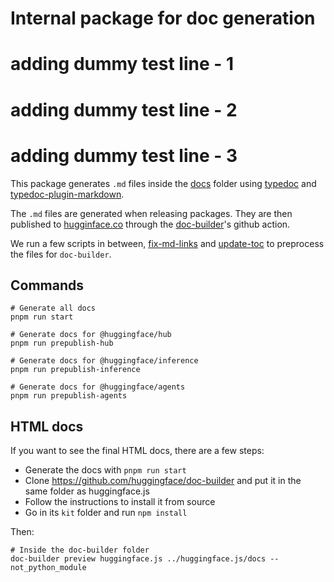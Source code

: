 # Internal package for doc generation

# adding dummy test line - 1
# adding dummy test line - 2
# adding dummy test line - 3

This package generates `.md` files inside the [docs](../../docs) folder using [typedoc](https://typedoc.org/) and [typedoc-plugin-markdown](https://github.com/tgreyuk/typedoc-plugin-markdown).

The `.md` files are generated when releasing packages. They are then published to [hugginface.co](https://huggingface.co/docs/huggingface.js/index) through the [doc-builder](https://github.com/huggingface/doc-builder)'s github action.

We run a few scripts in between, [fix-md-links](./fix-md-links.ts) and [update-toc](./update-toc.ts) to preprocess the files for `doc-builder`.

## Commands

```console
# Generate all docs
pnpm run start

# Generate docs for @huggingface/hub
pnpm run prepublish-hub

# Generate docs for @huggingface/inference
pnpm run prepublish-inference

# Generate docs for @huggingface/agents
pnpm run prepublish-agents

```

## HTML docs

If you want to see the final HTML docs, there are a few steps:

- Generate the docs with `pnpm run start`
- Clone https://github.com/huggingface/doc-builder and put it in the same folder as huggingface.js
- Follow the instructions to install it from source
- Go in its `kit` folder and run `npm install`

Then:

```console
# Inside the doc-builder folder
doc-builder preview huggingface.js ../huggingface.js/docs --not_python_module
```